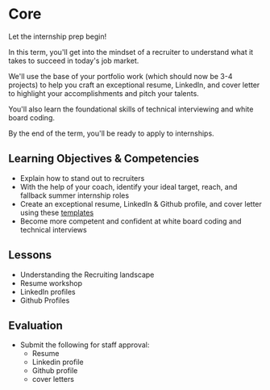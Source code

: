 # Core

Let the internship prep begin!

In this term, you'll get into the mindset of a recruiter to understand what it takes to succeed in today's job market.

We'll use the base of your portfolio work (which should now be 3-4 projects) to help you craft an exceptional resume, LinkedIn, and cover letter to highlight your accomplishments and pitch your talents.

You'll also learn the foundational skills of technical interviewing and white board coding.

By the end of the term, you'll be ready to apply to internships.

## Learning Objectives & Competencies
* Explain how to stand out to recruiters
* With the help of your coach, identify your ideal target, reach, and fallback summer internship roles
* Create an exceptional resume, LinkedIn & Github profile, and cover letter using these [templates](https://docs.google.com/document/d/1FD52I6tKofC1zpZyLWmX1BCQw5WDPkmzimvDSK_E_nM/edit#heading=h.9n0n8v9i08jn)
* Become more competent and confident at white board coding and technical interviews

## Lessons
* Understanding the Recruiting landscape
* Resume workshop
* LinkedIn profiles
* Github Profiles

## Evaluation
* Submit the following for staff approval:
  * Resume
  * Linkedin profile
  * Github profile
  * cover letters
